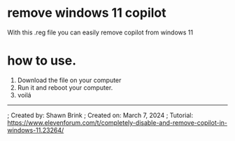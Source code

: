 # remove windows 11 copilot
With this .reg file you can easily remove copilot from windows 11

# how to use.
1. Download the file on your computer
2. Run it and reboot your computer.
3. voilá

-------------------
; Created by: Shawn Brink
; Created on: March 7, 2024
; Tutorial: https://www.elevenforum.com/t/completely-disable-and-remove-copilot-in-windows-11.23264/

